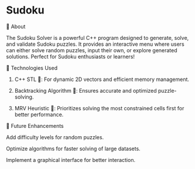 # Sudoku
🎯 About

The Sudoku Solver is a powerful C++ program designed to generate, solve, and validate Sudoku puzzles. It provides an interactive menu where users can either solve random puzzles, input their own, or explore generated solutions. Perfect for Sudoku enthusiasts or learners!

🔧 Technologies Used

1. C++ STL 🚀: For dynamic 2D vectors and efficient memory management.

2. Backtracking Algorithm 🔄: Ensures accurate and optimized puzzle-solving.

3. MRV Heuristic 🧠: Prioritizes solving the most constrained cells first for better performance.

📝 Future Enhancements

Add difficulty levels for random puzzles.

Optimize algorithms for faster solving of large datasets.

Implement a graphical interface for better interaction.
